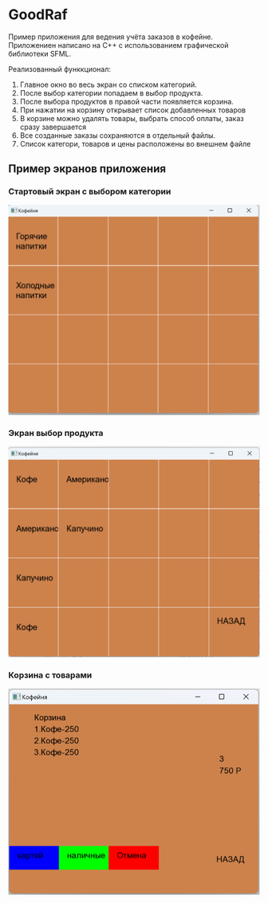 # GoodRaf

Пример приложения для ведения учёта заказов в кофейне. Приложениен написано на С++ с использованием графической библиотеки SFML. 

Реализованный функкционал:

 1. Главное окно во весь экран со списком категорий.
 1. После выбор категории попадаем в выбор продукта.
 1. После выбора продуктов в правой части появляется корзина.
 1. При нажатии на корзину открывает список добавленных товаров
 1. В корзине можно удалять товары, выбрать способ оплаты, заказ сразу завершается
 1. Все созданные заказы сохраняются в отдельный файлы.
 1. Список категори, товаров и цены расположены во внешнем файле

 ## Пример экранов приложения

 ### Стартовый экран с выбором категории

 ![Главный экран приложения](Screenshots/GoodRaf-1.png)

 ### Экран выбор продукта

 ![Выбор продукта](Screenshots/GoodRaf-2.png)

 ### Корзина с товарами

 ![Корзина товаров](Screenshots/GoodRaf-3.png)